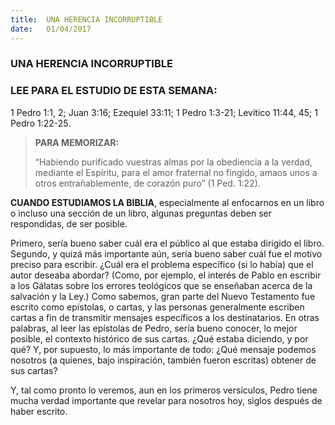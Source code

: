 ```yaml
---
title:  UNA HERENCIA INCORRUPTIBLE
date:   01/04/2017
---
```


### UNA HERENCIA INCORRUPTIBLE

### LEE PARA EL ESTUDIO DE ESTA SEMANA: 
1 Pedro 1:1, 2; Juan 3:16; Ezequiel 33:11; 1 Pedro 1:3-21; Levítico 11:44, 45; 1 Pedro 1:22-25.

> <p><b>PARA MEMORIZAR:</b></p>
>“Habiendo purificado vuestras almas por la obediencia a la verdad, mediante el Espíritu, para el amor fraternal no fingido, amaos unos a otros entrañablemente, de corazón puro” (1 Ped. 1:22).

<b>CUANDO ESTUDIAMOS LA BIBLIA</b>, especialmente al enfocarnos en un libro o incluso una sección de un libro, algunas preguntas deben ser respondidas, de ser posible.

Primero, sería bueno saber cuál era el público al que estaba dirigido el libro. Segundo, y quizá más importante aún, sería bueno saber cuál fue el motivo preciso para escribir. ¿Cuál era el problema específico (si lo había) que el autor deseaba abordar? (Como, por ejemplo, el interés de Pablo en escribir a los Gálatas sobre los errores teológicos que se enseñaban acerca de la salvación y la Ley.) Como sabemos, gran parte del Nuevo Testamento fue escrito como epístolas, o cartas, y las personas generalmente escriben cartas a fin de transmitir mensajes específicos a los destinatarios. En otras palabras, al leer las epístolas de Pedro, sería bueno conocer, lo mejor posible, el contexto histórico de sus cartas. ¿Qué estaba diciendo, y por qué? Y, por supuesto, lo más importante de todo: ¿Qué mensaje podemos nosotros (a quienes, bajo inspiración, también fueron escritas) obtener de sus cartas?

Y, tal como pronto lo veremos, aun en los primeros versículos, Pedro tiene mucha verdad importante que revelar para nosotros hoy, siglos después de haber escrito.